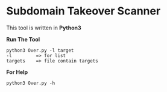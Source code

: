 # Subdomain Takeover Scanner



This tool is written in **Python3**

**Run The Tool**

    python3 Over.py -l target
    -l         => for list 
    targets    => file contain targets

**For Help**

    python3 Over.py -h
